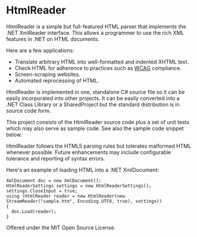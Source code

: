# HtmlReader #
HtmlReader is a simple but full-featured HTML parser that implements the .NET XmlReader interface. This allows a programmer to use the rich XML features in .NET on HTML documents.

Here are a few applications:
* Translate arbitrary HTML into well-formatted and indented XHTML text.
* Check HTML for adherence to practices such as [WCAG](http://www.w3.org/TR/WCAG20/) compliance.
* Screen-scraping websites.
* Automated reprocessing of HTML.

HtmlReader is implemented in one, standalone C# source file so it can be easily incorporated into other projects. It can be easily converted into a .NET Class Library or a SharedProject but the standard distribution is in source code form.

This project consists of the HtmlReader source code plus a set of unit tests which may also serve as sample code. See also the sample code snippet below.

HtmlReader follows the HTML5 parsing rules but tolerates malformed HTML whenever possible. Future enhancements may include configurable tolerance and reporting of syntax errors.

Here's an example of loading HTML into a .NET XmlDocument:

    XmlDocument doc = new XmlDocument();
    HtmlReaderSettings settings = new HtmlReaderSettings();
    settings.CloseInput = true;
    using (HtmlReader reader = new HtmlReader(new StreamReader("sample.htm", Encoding.UTF8, true), settings))
    {
      doc.Load(reader);
    }

Offered under the MIT Open Source License.